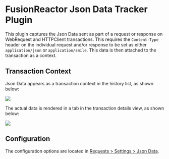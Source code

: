 

# FusionReactor Json Data Tracker Plugin

This plugin captures the Json Data sent as part of a request or response
on WebRequest and HTTPClient transactions. This requires the
`Content-Type` header on the individual request and/or response to be
set as either `application/json` or `application/smile`. This data is
then attached to the transaction as a context.

## Transaction Context

Json Data appears as a transaction context in the history list, as shown
below:

[![](/attachments/245548346/245548358.png)](/attachments/245548346/245548358.png)


The actual data is rendered in a tab in the transaction details view, as
shown below:

[![](/attachments/245548346/245548352.png)](/attachments/245548346/245548352.png)

## Configuration

The configuration options are located in [Requests >
Settings > Json Data](/Data-insights/Features/Requests/Settings/#json-data).
